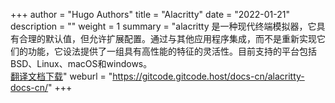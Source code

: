 +++
author = "Hugo Authors"
title = "Alacritty"
date = "2022-01-21"
description = ""
weight = 1
summary = "alacritty 是一种现代终端模拟器，它具有合理的默认值，但允许扩展配置。通过与其他应用程序集成，而不是重新实现它们的功能，它设法提供了一组具有高性能的特征的灵活性。目前支持的平台包括BSD、Linux、macOS和windows。<br/>[翻译文档下载](https://gitcode.net/gitcode/docs-cn/alacritty-docs-cn/-/archive/master/alacritty-docs-cn-master.zip)"
weburl = "https://gitcode.gitcode.host/docs-cn/alacritty-docs-cn/"
+++

